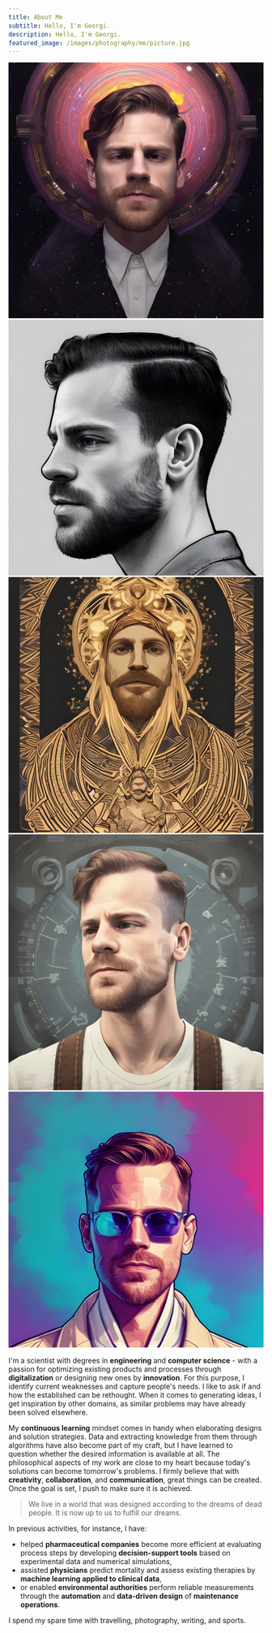 ```yaml
---
title: About Me
subtitle: Hello, I'm Georgi.
description: Hello, I'm Georgi.
featured_image: /images/photography/me/picture.jpg
---
```


<div class="gallery" data-columns="5">
	<img src="/images/me/1.jpeg">
	<img src="/images/me/2.jpeg">
    <img src="/images/me/3.jpeg">
    <img src="/images/me/4.jpeg">
    <img src="/images/me/5.jpeg">
</div>

I'm a scientist with degrees in **engineering** and **computer science** - with a passion for optimizing existing products and processes through **digitalization** or designing new ones by **innovation**. For this purpose, I identify current weaknesses and capture people's needs. I like to ask if and how the established can be rethought. When it comes to generating ideas, I get inspiration by other domains, as similar problems may have already been solved elsewhere.

My **continuous learning** mindset comes in handy when elaborating designs and solution strategies. Data and extracting knowledge from them through algorithms have also become part of my craft, but I have learned to question whether the desired information is available at all. The philosophical aspects of my work are close to my heart because today's solutions can become tomorrow's problems. I firmly believe that with **creativity**, **collaboration**, and **communication**, great things can be created. Once the goal is set, I push to make sure it is achieved.

> We live in a world that was designed according to the dreams of dead people. It is now up to us to fulfill our dreams.

In previous activities, for instance, I have:

* helped **pharmaceutical companies** become more efficient at evaluating process steps by developing **decision-support tools** based on experimental data and numerical simulations,
* assisted **physicians** predict mortality and assess existing therapies by **machine learning applied to clinical data**,
* or enabled **environmental authorities** perform reliable measurements through the **automation** and **data-driven design** of **maintenance operations**.

I spend my spare time with travelling, photography, writing, and sports.
